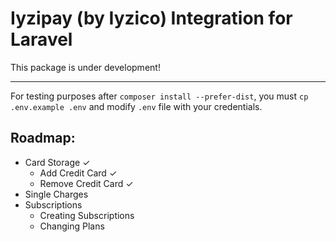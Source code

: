 # Iyzipay (by Iyzico) Integration for Laravel

This package is under development!

---

For testing purposes after `composer install --prefer-dist`, you must `cp .env.example .env` and modify `.env` file with your credentials. 

## Roadmap:
* Card Storage ✓
    * Add Credit Card ✓
    * Remove Credit Card ✓
* Single Charges
* Subscriptions
    * Creating Subscriptions
    * Changing Plans
